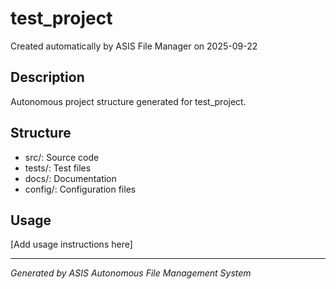 # test_project

Created automatically by ASIS File Manager on 2025-09-22

## Description
Autonomous project structure generated for test_project.

## Structure
- src/: Source code
- tests/: Test files  
- docs/: Documentation
- config/: Configuration files

## Usage
[Add usage instructions here]

---
*Generated by ASIS Autonomous File Management System*
